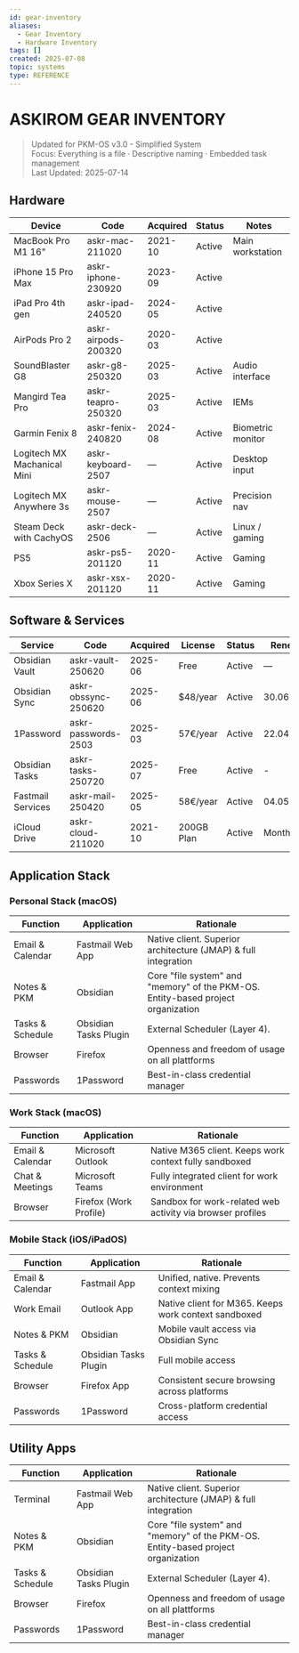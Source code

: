 ```yaml
---
id: gear-inventory
aliases:
  - Gear Inventory
  - Hardware Inventory
tags: []
created: 2025-07-08
topic: systems
type: REFERENCE
---
```


# ASKIROM GEAR INVENTORY

> Updated for PKM-OS v3.0 - Simplified System  
> Focus: Everything is a file · Descriptive naming · Embedded task management  
> Last Updated: 2025-07-14

## Hardware

| Device                      | Code                | Acquired | Status | Notes             |
| --------------------------- | ------------------- | -------- | ------ | ----------------- |
| MacBook Pro M1 16"          | askr-mac-211020     | 2021-10  | Active | Main workstation  |
| iPhone 15 Pro Max           | askr-iphone-230920  | 2023-09  | Active |                   |
| iPad Pro 4th gen            | askr-ipad-240520    | 2024-05  | Active |                   |
| AirPods Pro 2               | askr-airpods-200320 | 2020-03  | Active |                   |
| SoundBlaster G8             | askr-g8-250320      | 2025-03  | Active | Audio interface   |
| Mangird Tea Pro             | askr-teapro-250320  | 2025-03  | Active | IEMs              |
| Garmin Fenix 8              | askr-fenix-240820   | 2024-08  | Active | Biometric monitor |
| Logitech MX Machanical Mini | askr-keyboard-2507  | —        | Active | Desktop input     |
| Logitech MX Anywhere 3s     | askr-mouse-2507     | —        | Active | Precision nav     |
| Steam Deck with CachyOS     | askr-deck-2506      | —        | Active | Linux / gaming    |
| PS5                         | askr-ps5-201120     | 2020-11  | Active | Gaming            |
| Xbox Series X               | askr-xsx-201120     | 2020-11  | Active | Gaming            |

## Software & Services

| Service           | Code                | Acquired | License    | Status | Renewal    |
| ----------------- | ------------------- | -------- | ---------- | ------ | ---------- |
| Obsidian Vault    | askr-vault-250620   | 2025-06  | Free       | Active | —          |
| Obsidian Sync     | askr-obssync-250620 | 2025-06  | $48/year   | Active | 30.06.2026 |
| 1Password         | askr-passwords-2503 | 2025-03  | 57€/year   | Active | 22.04.2026 |
| Obsidian Tasks    | askr-tasks-250720   | 2025-07  | Free       | Active | -          |
| Fastmail Services | askr-mail-250420    | 2025-05  | 58€/year   | Active | 04.05.2028 |
| iCloud Drive      | askr-cloud-211020   | 2021-10  | 200GB Plan | Active | Monthly    |

## Application Stack

### Personal Stack (macOS)

| Function         | Application           | Rationale                                                                        |
| ---------------- | --------------------- | -------------------------------------------------------------------------------- |
| Email & Calendar | Fastmail Web App      | Native client. Superior architecture (JMAP) & full integration                   |
| Notes & PKM      | Obsidian              | Core "file system" and "memory" of the PKM-OS. Entity-based project organization |
| Tasks & Schedule | Obsidian Tasks Plugin | External Scheduler (Layer 4).                                                    |
| Browser          | Firefox               | Openness and freedom of usage on all plattforms                                  |
| Passwords        | 1Password             | Best-in-class credential manager                                                 |

### Work Stack (macOS)

| Function         | Application            | Rationale                                                  |
| ---------------- | ---------------------- | ---------------------------------------------------------- |
| Email & Calendar | Microsoft Outlook      | Native M365 client. Keeps work context fully sandboxed     |
| Chat & Meetings  | Microsoft Teams        | Fully integrated client for work environment               |
| Browser          | Firefox (Work Profile) | Sandbox for work-related web activity via browser profiles |

### Mobile Stack (iOS/iPadOS)

| Function         | Application           | Rationale                                            |
| ---------------- | --------------------- | ---------------------------------------------------- |
| Email & Calendar | Fastmail App          | Unified, native. Prevents context mixing             |
| Work Email       | Outlook App           | Native client for M365. Keeps work context sandboxed |
| Notes & PKM      | Obsidian              | Mobile vault access via Obsidian Sync                |
| Tasks & Schedule | Obsidian Tasks Plugin | Full mobile access                                   |
| Browser          | Firefox App           | Consistent secure browsing across platforms          |
| Passwords        | 1Password             | Cross-platform credential access                     |

## Utility Apps

| Function         | Application           | Rationale                                                                        |
| ---------------- | --------------------- | -------------------------------------------------------------------------------- |
| Terminal         | Fastmail Web App      | Native client. Superior architecture (JMAP) & full integration                   |
| Notes & PKM      | Obsidian              | Core "file system" and "memory" of the PKM-OS. Entity-based project organization |
| Tasks & Schedule | Obsidian Tasks Plugin | External Scheduler (Layer 4).                                                    |
| Browser          | Firefox               | Openness and freedom of usage on all plattforms                                  |
| Passwords        | 1Password             | Best-in-class credential manager                                                 |

